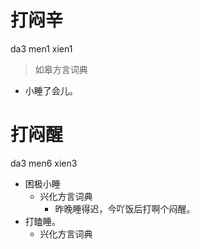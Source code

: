 # 打闷辛
da3 men1 xien1
> 如皋方言词典
- 小睡了会儿。





# 打闷醒
da3 men6 xien3
+ 困极小睡
  * 兴化方言词典
    - 昨晚睡得迟，今吖饭后打啊个闷醒。
+ 打瞌睡。
  * 兴化方言词典
